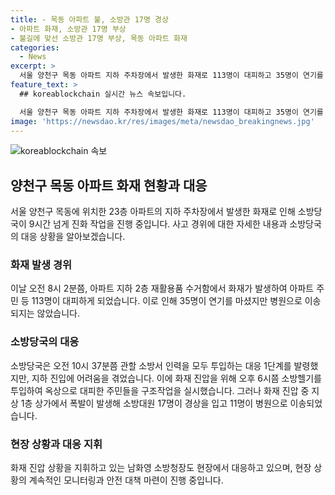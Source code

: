```yaml
---
title: - 목동 아파트 불, 소방관 17명 경상
- 아파트 화재, 소방관 17명 부상
- 불길에 맞선 소방관 17명 부상, 목동 아파트 화재
categories:
  - News
excerpt: >
  서울 양천구 목동 아파트 지하 주차장에서 발생한 화재로 113명이 대피하고 35명이 연기를 마셨으나 병원 이송은 없었습니다. 소방당국은 10시간 넘는 진화 작업을 벌였고, 화재로 소방대원 17명이 부상했습니다. 소방헬기도 투입되어 옥상으로 대피한 주민들을 구조했습니다. 화재로 소방청장도 현장에서 진압을 지휘 중입니다.
feature_text: >
  ## koreablockchain 실시간 뉴스 속보입니다.

  서울 양천구 목동 아파트 지하 주차장에서 발생한 화재로 113명이 대피하고 35명이 연기를 마셨으나 병원 이송은 없었습니다. 소방당국은 10시간 넘는 진화 작업을 벌였고, 화재로 소방대원 17명이 부상했습니다. 소방헬기도 투입되어 옥상으로 대피한 주민들을 구조했습니다. 화재로 소방청장도 현장에서 진압을 지휘 중입니다.
image: 'https://newsdao.kr/res/images/meta/newsdao_breakingnews.jpg'
---
```


<p><img src="https://newsdao.kr/res/images/meta/newsdao_breakingnews.jpg" alt="koreablockchain 속보" /></p>

<h2 data-ke-size="size26">양천구 목동 아파트 화재 현황과 대응</h2>

<p data-ke-size="size16">서울 양천구 목동에 위치한 23층 아파트의 지하 주차장에서 발생한 화재로 인해 소방당국이 9시간 넘게 진화 작업을 진행 중입니다. 사고 경위에 대한 자세한 내용과 소방당국의 대응 상황을 알아보겠습니다.</p>

<h3><b>화재 발생 경위</b></h3>

<p data-ke-size="size16">이날 오전 8시 2분쯤, 아파트 지하 2층 재활용품 수거함에서 화재가 발생하여 아파트 주민 등 113명이 대피하게 되었습니다. 이로 인해 35명이 연기를 마셨지만 병원으로 이송되지는 않았습니다.</p>

<h3><b>소방당국의 대응</b></h3>

<p data-ke-size="size16">소방당국은 오전 10시 37분쯤 관할 소방서 인력을 모두 투입하는 대응 1단계를 발령했지만, 지하 진입에 어려움을 겪었습니다. 이에 화재 진압을 위해 오후 6시쯤 소방헬기를 투입하여 옥상으로 대피한 주민들을 구조작업을 실시했습니다. 그러나 화재 진압 중 지상 1층 상가에서 폭발이 발생해 소방대원 17명이 경상을 입고 11명이 병원으로 이송되었습니다.</p>

<h3><b>현장 상황과 대응 지휘</b></h3>

<p data-ke-size="size16">화재 진압 상황을 지휘하고 있는 남화영 소방청장도 현장에서 대응하고 있으며, 현장 상황의 계속적인 모니터링과 안전 대책 마련이 진행 중입니다.</p>

